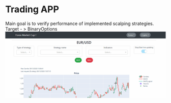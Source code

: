 # Trading APP
Main goal is to verify performance of implemented scalping strategies. Target - > BinaryOptions
![](test_gif.gif)
